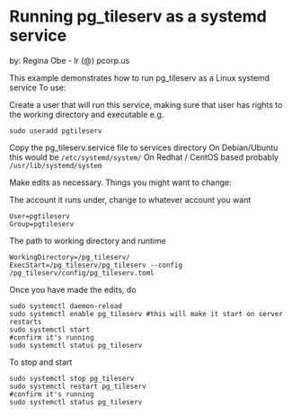 # Running pg_tileserv as a systemd service

by: Regina Obe - lr (@) pcorp.us

This example demonstrates how to run pg_tileserv as a Linux systemd service
To use:

Create a user that will run this service, making sure that user has rights
to the working directory and executable e.g.
```
sudo useradd pgtileserv
```

Copy the pg_tileserv.service file to services directory
On Debian/Ubuntu this would be  `/etc/systemd/system/`
On Redhat / CentOS based probably `/usr/lib/systemd/system`

Make edits as necessary. Things you might want to change:

The account it runs under, change to whatever account you want
```
User=pgtileserv
Group=pgtileserv
```

The path to working directory and runtime
```
WorkingDirectory=/pg_tileserv/
ExecStart=/pg_tileserv/pg_tileserv --config /pg_tileserv/config/pg_tileserv.toml
```

Once you have made the edits, do
```
sudo systemctl daemon-reload
sudo systemctl enable pg_tileserv #this will make it start on server restarts
sudo systemctl start
#confirm it's running
sudo systemctl status pg_tileserv
```

To stop and start
```
sudo systemctl stop pg_tileserv
sudo systemctl restart pg_tileserv
#confirm it's running
sudo systemctl status pg_tileserv
```
